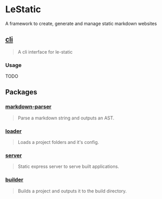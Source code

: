 # LeStatic

A framework to create, generate and manage static markdown websites

## [cli](apps/cli/)
> A cli interface for le-static

### Usage
TODO

## Packages

### [markdown-parser](packages/markdown-parser/)
> Parse a markdown string and outputs an AST.

### [loader](packages/loader/)
> Loads a project folders and it's config.

### [server](packages/server/)
> Static express server to serve built applications.

### [builder](packages/builder/)
> Builds a project and outputs it to the build directory.
